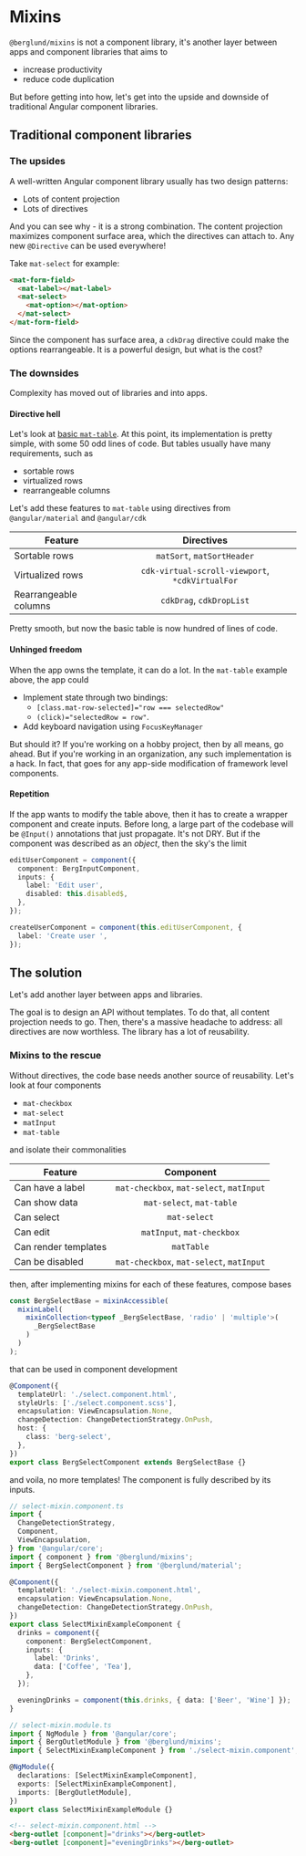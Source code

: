 # Mixins

`@berglund/mixins` is not a component library, it's another layer between apps and component libraries that aims to

- increase productivity
- reduce code duplication

But before getting into how, let's get into the upside and downside of traditional Angular component libraries.

## Traditional component libraries

### The upsides

A well-written Angular component library usually has two design patterns:

- Lots of content projection
- Lots of directives

And you can see why - it is a strong combination. The content projection maximizes component surface area, which the directives can attach to. Any new `@Directive` can be used everywhere!

Take `mat-select` for example:

```html
<mat-form-field>
  <mat-label></mat-label>
  <mat-select>
    <mat-option></mat-option>
  </mat-select>
</mat-form-field>
```

Since the component has surface area, a `cdkDrag` directive could make the options rearrangeable.
It is a powerful design, but what is the cost?

### The downsides

Complexity has moved out of libraries and into apps.

#### Directive hell

Let's look at [basic `mat-table`](https://material.angular.io/components/table/overview).
At this point, its implementation is pretty simple, with some 50 odd lines of code. But tables usually have many requirements, such as

- sortable rows
- virtualized rows
- rearrangeable columns

Let's add these features to `mat-table` using directives from `@angular/material` and `@angular/cdk`

| Feature               |                   Directives                    |
| --------------------- | :---------------------------------------------: |
| Sortable rows         |           `matSort`, `matSortHeader`            |
| Virtualized rows      | `cdk-virtual-scroll-viewport`, `*cdkVirtualFor` |
| Rearrangeable columns |            `cdkDrag`, `cdkDropList`             |

Pretty smooth, but now the basic table is now hundred of lines of code.

#### Unhinged freedom

When the app owns the template, it can do a lot. In the `mat-table` example above, the app could

- Implement state through two bindings:
  - `[class.mat-row-selected]="row === selectedRow"`
  - `(click)="selectedRow = row"`.
- Add keyboard navigation using `FocusKeyManager`

But should it? If you're working on a hobby project, then by all means, go ahead.
But if you're working in an organization, any such implementation is a hack.
In fact, that goes for any app-side modification of framework level components.

#### Repetition

If the app wants to modify the table above, then it has to create a wrapper component and create inputs.
Before long, a large part of the codebase will be `@Input()` annotations that just propagate. It's not DRY.
But if the component was described as an _object_, then the sky's the limit

```typescript
editUserComponent = component({
  component: BergInputComponent,
  inputs: {
    label: 'Edit user',
    disabled: this.disabled$,
  },
});

createUserComponent = component(this.editUserComponent, {
  label: 'Create user ',
});
```

## The solution

Let's add another layer between apps and libraries.

The goal is to design an API without templates. To do that, all content projection needs to go.
Then, there's a massive headache to address: all directives are now worthless. The library has a lot of reusability.

### Mixins to the rescue

Without directives, the code base needs another source of reusability. Let's look at four components

- `mat-checkbox`
- `mat-select`
- `matInput`
- `mat-table`

and isolate their commonalities

| Feature              |                Component                 |
| -------------------- | :--------------------------------------: |
| Can have a label     | `mat-checkbox`, `mat-select`, `matInput` |
| Can show data        |        `mat-select`, `mat-table`         |
| Can select           |               `mat-select`               |
| Can edit             |        `matInput`, `mat-checkbox`        |
| Can render templates |                `matTable`                |
| Can be disabled      | `mat-checkbox`, `mat-select`, `matInput` |

then, after implementing mixins for each of these features, compose bases

```typescript
const BergSelectBase = mixinAccessible(
  mixinLabel(
    mixinCollection<typeof _BergSelectBase, 'radio' | 'multiple'>(
      _BergSelectBase
    )
  )
);
```

that can be used in component development

```typescript
@Component({
  templateUrl: './select.component.html',
  styleUrls: ['./select.component.scss'],
  encapsulation: ViewEncapsulation.None,
  changeDetection: ChangeDetectionStrategy.OnPush,
  host: {
    class: 'berg-select',
  },
})
export class BergSelectComponent extends BergSelectBase {}
```

and voila, no more templates! The component is fully described by its inputs.

```typescript
// select-mixin.component.ts
import {
  ChangeDetectionStrategy,
  Component,
  ViewEncapsulation,
} from '@angular/core';
import { component } from '@berglund/mixins';
import { BergSelectComponent } from '@berglund/material';

@Component({
  templateUrl: './select-mixin.component.html',
  encapsulation: ViewEncapsulation.None,
  changeDetection: ChangeDetectionStrategy.OnPush,
})
export class SelectMixinExampleComponent {
  drinks = component({
    component: BergSelectComponent,
    inputs: {
      label: 'Drinks',
      data: ['Coffee', 'Tea'],
    },
  });

  eveningDrinks = component(this.drinks, { data: ['Beer', 'Wine'] });
}
```

```typescript
// select-mixin.module.ts
import { NgModule } from '@angular/core';
import { BergOutletModule } from '@berglund/mixins';
import { SelectMixinExampleComponent } from './select-mixin.component';

@NgModule({
  declarations: [SelectMixinExampleComponent],
  exports: [SelectMixinExampleComponent],
  imports: [BergOutletModule],
})
export class SelectMixinExampleModule {}
```

```html
<!-- select-mixin.component.html -->
<berg-outlet [component]="drinks"></berg-outlet>
<berg-outlet [component]="eveningDrinks"></berg-outlet>
```
